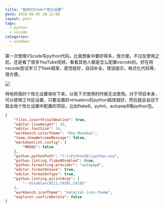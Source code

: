 ```yaml
---
title: "我的VSCode个性化设置"
date: 2018-06-05 20:12:00
layout: post
tags: 
  - python
  - vscode
categories:
  - windows
---
```


第一次使用VScode写python代码，比我想象中要好得多，很方便。不过在使用之前，还是看了很多YouTube视频，看看其他人都是怎么配置vscode的。好在用vscode尝试学习了flask框架，感觉挺好，自动补全，错误提示，格式化代码等，很方便。

![](https://krazel-1256848099.cos.ap-chengdu.myqcloud.com/img/TIM-20180605201127.png)


<!--more-->


特地将我的个性化设置保存下来，以免下次使用的时候无法使用。对于项目本身，可以使用工作区设置，只要设置好virtualenv的python路径就好，然后就会自动下载全局个性化设置中配置的项目，比如flake8，pylint，autopep8等python包。


```json
{
    "files.insertFinalNewline": true,
    "editor.lineHeight": 20,
    "editor.fontSize": 16,
    "workbench.colorTheme": "One Monokai",
    "team.showWelcomeMessage": false,
    "markdownlint.config": {
        "MD002": false
    },
    "python.pythonPath": "C:\\Python36\\python.exe",
    "python.linting.flake8Enabled": true,
    "python.formatting.provider": "autopep8",
    "editor.formatOnSave": true,
    "editor.formatOnType": true,
    "python.linting.pylintArgs": [
        "--disable=C0111,C0301,C0103"
    ],
    "workbench.iconTheme": "material-icon-theme",
    "explorer.confirmDelete": false
}
```
